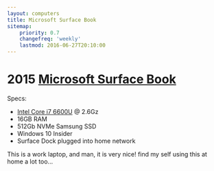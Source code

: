 ```yaml
---
layout: computers
title: Microsoft Surface Book
sitemap:
    priority: 0.7
    changefreq: 'weekly'
    lastmod: 2016-06-27T20:10:00
---
```


# 2015 [Microsoft Surface Book][2]

Specs:

* [Intel Core i7 6600U][1] @ 2.6Gz
* 16GB RAM
* 512Gb NVMe Samsung SSD
* Windows 10 Insider
* Surface Dock plugged into home network

This is a work laptop, and man, it is very nice! find my self using this at home a lot too...

[1]:http://ark.intel.com/products/88192/Intel-Core-i7-6600U-Processor-4M-Cache-up-to-3_40-GHz?q=i7%206600u
[2]:http://amzn.to/28Wx18L
